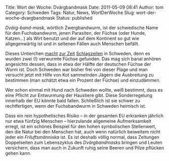 Title: Wort der Woche: Dvärgbandmask
Date: 2011-05-09 08:41
Author: tom
Category: Schweden
Tags: Natur, News, WortDerWoche
Slug: wort-der-woche-dvargbandmask
Status: published

*Dvärg-band-mask*, wörtlich Zwergbandwurm, ist der schwedische Name für
den Fuchsbandwurm, jenen Parasiten, der Füchse (oder Hunde, Katzen…) als
Wirt benutzt und der auf dem Kontinent so gut wie allgegenwärtig ist und
in seltenen Fällen auch Menschen befällt.

Dieses Untierchen
[macht](http://www.dn.se/nyheter/sverige/dvargbandmasken-kartlaggs) [zur
Zeit](http://www.dn.se/nyheter/sverige/hundagare-riskerar-fa-fruktad-ravsmitta)
[Schlagzeilen](http://www.dn.se/nyheter/sverige/nya-tag-i-jakten-pa-dvargbandmasken)
in Schweden, denn es wurden zwei (!) verwurmte Füchse gefunden. Das mag
sich banal anhören angesichts dessen, dass in etwa der Hälfte der
deutschen Füchse der Wurm ist. Doch Schweden war bisher frei von dieser
Plage und man versucht jetzt mit Hilfe von Kot sammelnden Jägern die
Ausbreitung zu bestimmen (man schätzt etwa ein Prozent der Füchse) und
einzudämmen.

Wer schon einmal mit Hund nach Schweden wollte, weiß bestimmt, dass es
eine Pflicht zur Entwurmung der Haustiere gibt. Diese Sonderregelung
innerhalb der EU könnte bald fallen. Schließlich ist sie schwer zu
rechtfertigen, wenn der Fuchsbandwurm in Schweden heimisch ist.

Dass ein rein hypothetisches Risiko – in der gesamten EU erkranken
jährlich nur etwa fünfzig Menschen – hierzulande allgemeine
Aufmerksamkeit erregt, ist ein schönes Beispiel für den hohen
symbolischen Stellenwert, den die Natur bei den Menschen hat, auch wenn
natürlich beiweitem nicht jeder ein *Friluftsmänniska* ist. Es ist
deshalb völlig normal, dass Zeitungen Doppelseiten zum Lebenszyklus des
*Dvärgbandmasks* bringen und Leuten versichern, dass man auch in Zukunft
ruhig seine Beeren und Pilze pflücken gehen kann.

